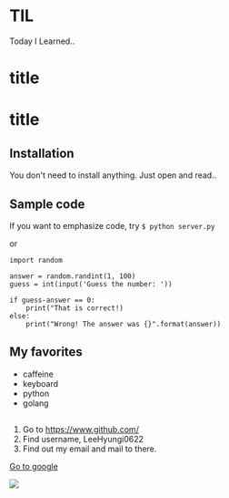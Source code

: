 # TIL
Today I Learned..

<h1>title</h1>

# title

## Installation

You don't need to install anything.
Just open and read..

## Sample code

If you want to emphasize code, try `$ python server.py`

or

```
import random

answer = random.randint(1, 100)
guess = int(input('Guess the number: '))

if guess-answer == 0:
    print("That is correct!)
else:
    print("Wrong! The answer was {}".format(answer))
``` 


## My favorites

- caffeine
- keyboard
- python
- golang

##

1. Go to https://www.github.com/
2. Find username, LeeHyungi0622
3. Find out my email and mail to there.

[Go to google](https://www.google.com/)

![](https://avatars.githubusercontent.com/u/`)
